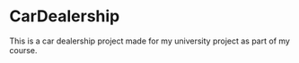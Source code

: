 # CarDealership
This is a car dealership project made for my university project as part of my course.
